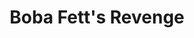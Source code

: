 ---
mission_id: bfrevnge
editorsChoice: yes
title: "Boba Fett's Revenge"
authors: 
    - "Randy Greene"
date: 
filename: "bfrevnge.zip"
description: "The reputation of Boba Fett is known throughout the galaxy. A true threat to be reckoned with, he had never been defeated... until he met Kyle Katarn. Now he has tracked you down, and is holding you captive in the palace of Durga the Hutt. Sitting in the small room, you plan your escape. Armed with only a small explosive to free you from your cell and your two fists, you know the odds are against you reaching your ship. But then you wouldn't have them any other way."
heroImage: "./bfrvng1.png"
levelReplaced:	JABSHIP
difficulty: yes
bm:	yes
fme: yes
wax: yes
three_do: yes
voc: yes
gmd: no
vue: no
lfd: yes
base: "New level from scratch" 
editors: "DFUSE"

---